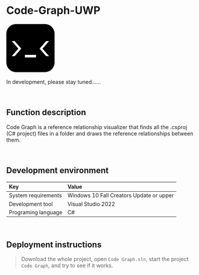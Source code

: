 # Code-Graph-UWP

![](ScreenShot/logo.png)

 
 In development, please stay tuned......


<br/>

## Function description

Code Graph is a reference relationship visualizer that finds all the .csproj (C# project) files in a folder and draws the reference relationships between them.


<br/>

## Development environment

|Key|Value|
|:-|:-|
|System requirements| Windows 10 Fall Creators Update or upper|
|Development tool|Visual Studio 2022|
|Programing language|C#|


<br/>

## Deployment instructions

> Download the whole project, open `Code Graph.sln`, start the project `Code Graph`, and try to see if it works.